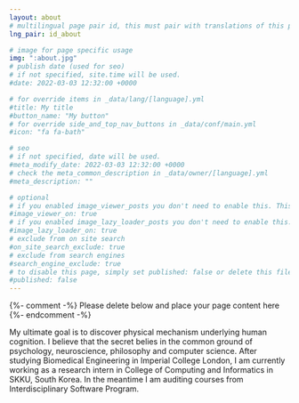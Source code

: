 ```yaml
---
layout: about
# multilingual page pair id, this must pair with translations of this page. (This name must be unique)
lng_pair: id_about

# image for page specific usage
img: ":about.jpg"
# publish date (used for seo)
# if not specified, site.time will be used.
#date: 2022-03-03 12:32:00 +0000

# for override items in _data/lang/[language].yml
#title: My title
#button_name: "My button"
# for override side_and_top_nav_buttons in _data/conf/main.yml
#icon: "fa fa-bath"

# seo
# if not specified, date will be used.
#meta_modify_date: 2022-03-03 12:32:00 +0000
# check the meta_common_description in _data/owner/[language].yml
#meta_description: ""

# optional
# if you enabled image_viewer_posts you don't need to enable this. This is only if image_viewer_posts = false
#image_viewer_on: true
# if you enabled image_lazy_loader_posts you don't need to enable this. This is only if image_lazy_loader_posts = false
#image_lazy_loader_on: true
# exclude from on site search
#on_site_search_exclude: true
# exclude from search engines
#search_engine_exclude: true
# to disable this page, simply set published: false or delete this file
#published: false
---
```


{%- comment -%} Please delete below and place your page content here {%- endcomment -%}

My ultimate goal is to discover physical mechanism underlying human cognition. 
I believe that the secret belies in the common ground of psychology, neuroscience, philosophy and computer science. 
After studying Biomedical Engineering in Imperial College London, I am currently working as a research intern in College of Computing and Informatics in SKKU, South Korea. 
In the meantime I am auditing courses from Interdisciplinary Software Program. 
